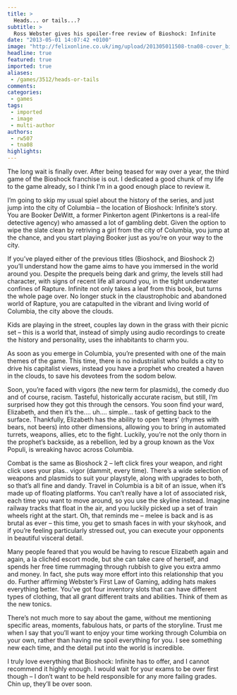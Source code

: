 ```yaml
---
title: >
  Heads... or tails...?
subtitle: >
  Ross Webster gives his spoiler-free review of Bioshock: Infinite
date: "2013-05-01 14:07:42 +0100"
image: "http://felixonline.co.uk/img/upload/201305011508-tna08-cover_bioshockinfinite.jpg"
headline: true
featured: true
imported: true
aliases:
 - /games/3512/heads-or-tails
comments:
categories:
 - games
tags:
 - imported
 - image
 - multi-author
authors:
 - rw507
 - tna08
highlights:
---
```


The long wait is finally over. After being teased for way over a year, the third game of the Bioshock franchise is out. I dedicated a good chunk of my life to the game already, so I think I’m in a good enough place to review it.

I’m going to skip my usual spiel about the history of the series, and just jump into the city of Columbia – the location of Bioshock: Infinite’s story. You are Booker DeWitt, a former Pinkerton agent (Pinkertons is a real-life detective agency) who amassed a lot of gambling debt. Given the option to wipe the slate clean by retriving a girl from the city of Columbia, you jump at the chance, and you start playing Booker just as you’re on your way to the city.

If you’ve played either of the previous titles (Bioshock, and Bioshock 2) you’ll understand how the game aims to have you immersed in the world around you. Despite the prequels being dark and grimy, the levels still had character, with signs of recent life all around you, in the tight underwater confines of Rapture. Infinite not only takes a leaf from this book, but turns the whole page over. No longer stuck in the claustrophobic and abandoned world of Rapture, you are catapulted in the vibrant and living world of Columbia, the city above the clouds.

Kids are playing in the street, couples lay down in the grass with their picnic set – this is a world that, instead of simply using audio recordings to create the history and personality, uses the inhabitants to charm you.

As soon as you emerge in Columbia, you’re presented with one of the main themes of the game. This time, there is no industrialist who builds a city to drive his capitalist views, instead you have a prophet who created a haven in the clouds, to save his devotees from the sodom below.

Soon, you’re faced with vigors (the new term for plasmids), the comedy duo and of course, racism. Tasteful, historically accurate racism, but still, I’m surprised how they got this through the censors.
 You soon find your ward, Elizabeth, and then it’s the.... uh.... simple... task of getting back to the surface. Thankfully, Elizabeth has the ability to open ‘tears’ (rhymes with bears, not beers) into other dimensions, allowing you to bring in automated turrets, weapons, allies, etc to the fight. Luckily, you’re not the only thorn in the prophet’s backside, as a rebellion, led by a group known as the Vox Populi, is wreaking havoc across Columbia.

Combat is the same as Bioshock 2 – left click fires your weapon, and right click uses your plas.. vigor (dammit, every time). There’s a wide selection of weapons and plasmids to suit your playstyle, along with upgrades to both, so that’s all fine and dandy. Travel in Columbia is a bit of an issue, when it’s made up of floating platforms. You can’t really have a lot of associated risk, each time you want to move around, so you use the skyline instead. Imagine railway tracks that float in the air, and you luckily picked up a set of train wheels right at the start. Oh, that reminds me – melee is back and is as brutal as ever – this time, you get to smash faces in with your skyhook, and if you’re feeling particularly stressed out, you can execute your opponents in beautiful visceral detail.

Many people feared that you would be having to rescue Elizabeth again and again, a la clichéd escort mode, but she can take care of herself, and spends her free time rummaging through rubbish to give you extra ammo and money. In fact, she puts way more effort into this relationship that you do.
 Further affirming Webster’s First Law of Gaming, adding hats makes everything better. You’ve got four inventory slots that can have different types of clothing, that all grant different traits and abilities. Think of them as the new tonics.

There’s not much more to say about the game, without me mentioning specific areas, moments, fabulous hats, or parts of the storyline. Trust me when I say that you’ll want to enjoy your time working through Columbia on your own, rather than having me spoil everything for you. I see something new each time, and the detail put into the world is incredible.

I truly love everything that Bioshock: Infinite has to offer, and I cannot recommend it highly enough. I would wait for your exams to be over first though – I don’t want to be held responsible for any more failing grades. Chin up, they’ll be over soon.
